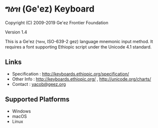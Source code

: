 ግዕዝ (Ge'ez) Keyboard
====================

Copyright (C) 2009-2019 Ge'ez Frontier Foundation

Version 1.4

This is a Ge'ez (ግዕዝ, ISO-639-2 gez) language mnemonic input method.  It requires a font
supporting Ethiopic script under the Unicode 4.1 standard.

Links
-----

 * Specification :  http://keyboards.ethiopic.org/specification/
 * Other Info    :  http://keyboards.ethiopic.org/ , http://unicode.org/charts/
 * Contact       :  yacob@geez.org

Supported Platforms
-------------------
 * Windows
 * macOS
 * Linux
